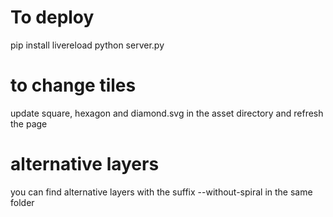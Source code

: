 # To deploy

pip install livereload
python server.py

# to change tiles

update square, hexagon and diamond.svg in the asset directory and refresh the page

# alternative layers

you can find alternative layers with the suffix --without-spiral in the same folder
